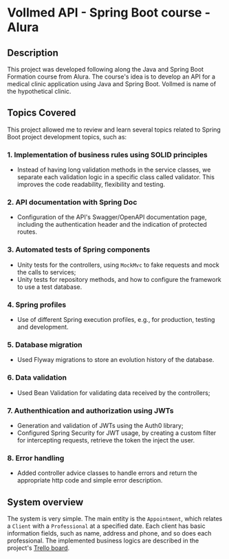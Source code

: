# Vollmed API - Spring Boot course - Alura

## Description

This project was developed following along the Java and Spring Boot Formation course from Alura.
The course's idea is to develop an API for a medical clinic application using Java and Spring Boot.
Vollmed is name of the hypothetical clinic.

## Topics Covered

This project allowed me to review and learn several topics related to Spring Boot project development topics, such as:

### 1. Implementation of business rules using SOLID principles

- Instead of having long validation methods in the service classes, we separate each validation logic in a specific
  class called validator. This improves the code readability, flexibility and testing.

### 2. API documentation with Spring Doc

- Configuration of the API's Swagger/OpenAPI documentation page, including the authentication header and the indication
  of protected routes.

### 3. Automated tests of Spring components

- Unity tests for the controllers, using `MockMvc` to fake requests and mock the calls to services;
- Unity tests for repository methods, and how to configure the framework to use a test database.

### 4. Spring profiles

- Use of different Spring execution profiles, e.g., for production, testing and development.

### 5. Database migration

- Used Flyway migrations to store an evolution history of the database.

### 6. Data validation

- Used Bean Validation for validating data received by the controllers;

### 7. Authenthication and authorization using JWTs

- Generation and validation of JWTs using the Auth0 library;
- Configured Spring Security for JWT usage, by creating a custom filter for intercepting requests, retrieve the token
  the inject the user.

### 8. Error handling

- Added controller advice classes to handle errors and return the appropriate http code and simple error description.

## System overview

The system is very simple. The main entity is the `Appointment`, which relates a `Client` with a `Professional` at a
specified
date.
Each client has basic information fields, such as name, address and phone, and so does each professional. The
implemented business logics are
described in the project's [Trello board](https://trello.com/b/O0lGCsKb/api-voll-med).

